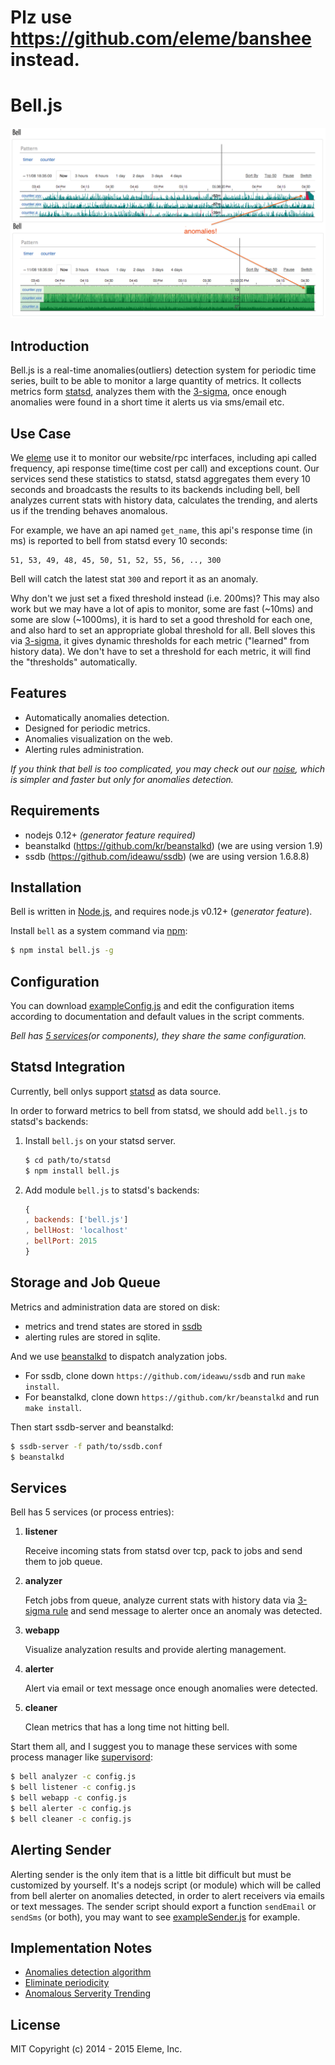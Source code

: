 Plz use https://github.com/eleme/banshee instead.
=================================================

Bell.js
=======

![snap](snap.png)

Introduction
------------

Bell.js is a real-time anomalies(outliers) detection system for periodic time
series, built to be able to monitor a large quantity of metrics. It collects
metrics form [statsd](https://github.com/etsy/statsd), analyzes them with the
[3-sigma](docs/design-notes.md), once enough anomalies were found in a short 
time it alerts us via sms/email etc.

Use Case
--------

We [eleme](https://github.com/eleme) use it to monitor our website/rpc interfaces,
including api called frequency, api response time(time cost per call) and
exceptions count. Our services send these statistics to statsd, statsd
aggregates them every 10 seconds and broadcasts the results to its backends
including bell, bell analyzes current stats with history data, calculates
the trending, and alerts us if the trending behaves anomalous.

For example, we have an api named `get_name`, this api's response time (in ms)
is reported to bell from statsd every 10 seconds:

```
51, 53, 49, 48, 45, 50, 51, 52, 55, 56, .., 300
```

Bell will catch the latest stat `300` and report it as an anomaly.

Why don't we just set a fixed threshold instead (i.e. 200ms)? This may also work 
but we may have a lot of apis to monitor, some are fast (~10ms) and some are slow
(~1000ms), it is hard to set a good threshold for each one, and also hard to set 
an appropriate global threshold for all. Bell sloves this via [3-sigma](doc/design-notes.md),
it gives dynamic thresholds for each metric ("learned" from history data). We 
don't have to set a threshold for each metric, it will find the "thresholds" automatically.

Features
--------

* Automatically anomalies detection.
* Designed for periodic metrics.
* Anomalies visualization on the web.
* Alerting rules administration.

*If you think that bell is too complicated, you may check out our
[noise](https://github.com/eleme/noise), which is simpler and faster but only
for anomalies detection.*

Requirements
------------

- nodejs 0.12+ *(generator feature required)*
- beanstalkd (https://github.com/kr/beanstalkd) (we are using version 1.9)
- ssdb (https://github.com/ideawu/ssdb) (we are using version 1.6.8.8)

Installation
------------

Bell is written in [Node.js](https://nodejs.org), and requires node.js v0.12+
(*generator feature*).

Install `bell` as a system command via [npm](https://www.npmjs.com):

```bash
$ npm instal bell.js -g
```

Configuration
-------------

You can download [exampleConfig.js](https://github.com/eleme/bell.js/raw/master/exampleConfig.js)
and edit the configuration items according to documentation and default values in the
script comments.

*Bell has [5 services](#services)(or components), they share the same configuration.*

Statsd Integration
------------------

Currently, bell onlys support [statsd](https://github.com/etsy/statsd) as data source.

In order to forward metrics to bell from statsd, we should add `bell.js` to statsd's
backends:

1. Install `bell.js` on your statsd server.

    ```bash
    $ cd path/to/statsd
    $ npm install bell.js
    ```
2. Add module `bell.js` to statsd's backends:

    ```js
    {
    , backends: ['bell.js']
    , bellHost: 'localhost'
    , bellPort: 2015
    }
    ```

Storage and Job Queue
---------------------

Metrics and administration data are stored on disk:

* metrics and trend states are stored in [ssdb](https://github.com/ideawu/ssdb)
* alerting rules are stored in sqlite.

And we use [beanstalkd](https://github.com/kr/beanstalkd) to dispatch analyzation
jobs.

* For ssdb, clone down `https://github.com/ideawu/ssdb` and run `make install`.
* For beanstalkd, clone down `https://github.com/kr/beanstalkd` and run `make install`.

Then start ssdb-server and beanstalkd:

```bash
$ ssdb-server -f path/to/ssdb.conf
$ beanstalkd
```

Services
--------

Bell has 5 services (or process entries):

1. **listener**

    Receive incoming stats from statsd over tcp, pack to jobs and send them 
    to job queue.

2. **analyzer**

    Fetch jobs from queue, analyze current stats with history data via 
    [3-sigma rule](doc/design-notes.md)
    and send message to alerter once an anomaly was detected.

3. **webapp**

    Visualize analyzation results and provide alerting management.

4. **alerter**

    Alert via email or text message once enough anomalies were detected.

5. **cleaner**

    Clean metrics that has a long time not hitting bell.

Start them all, and I suggest you to manage these services with some process manager
like [supervisord](https://github.com/Supervisor/supervisor):

```bash
$ bell analyzer -c config.js
$ bell listener -c config.js
$ bell webapp -c config.js
$ bell alerter -c config.js
$ bell cleaner -c config.js
```

Alerting Sender
---------------

Alerting sender is the only item that is a little bit difficult 
but must be customized by yourself. It's a nodejs script (or module)
which will be called from bell alerter on anomalies detected, in order to
alert receivers via emails or text messages. The sender script
should export a function `sendEmail` or `sendSms` (or both), you may want to 
see [exampleSender.js](exampleSender.js) for example.

Implementation Notes
--------------------

- [Anomalies detection algorithm](doc/design-notes.md#anomalies-detection-algorithm)
- [Eliminate periodicity](doc/design-notes.md#eliminate-periodicity)
- [Anomalous Serverity Trending](doc/design-notes.md#anomalous-serverity-trending)

License
-------

MIT Copyright (c) 2014 - 2015 Eleme, Inc.
